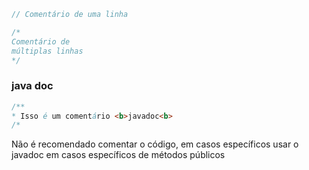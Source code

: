```java
// Comentário de uma linha
```

```java
/*
Comentário de
múltiplas linhas
*/
```

### java doc

```java
/**
* Isso é um comentário <b>javadoc<b>
/*
```

Não é recomendado comentar o código, em casos específicos usar o javadoc em casos específicos de métodos públicos